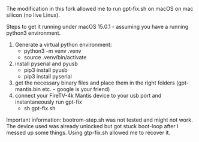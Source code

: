 The modification in this fork allowed me to run gpt-fix.sh on macOS on mac silicon (no live Linux). 

Steps to get it running under macOS 15.0.1 - assuming you have a running python3 environment.
1. Generate a virtual python environment:
   - python3 -m venv .venv
   - source .venv/bin/activate
2. install pyserial and pyusb
   - pip3 install pyusb
   - pip3 install pyserial
3. get the necessary binary files and place them in the right folders (gpt-mantis.bin etc. - google is your friend)
3. connect your FireTV-4k Mantis device to your usb port and instantaneously run gpt-fix
   - sh gpt-fix.sh

Important information:
bootrom-step.sh was not tested and might not work. The device used was already unlocked but got stuck boot-loop after I messed up some things. Using gtp-fix.sh allowed me to recover it.
